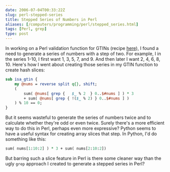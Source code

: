 ```yaml
--- 
date: 2006-07-04T00:33:22Z
slug: perl-stepped-series
title: Stepped Series of Numbers in Perl
aliases: [/computers/programming/perl/stepped_series.html]
tags: [Perl, grep]
type: post
---
```


In working on a Perl validation function for GTINs (recipe [here]), I found a
need to generate a series of numbers with a step of two. For example, I in the
series 1-10, I first want 1, 3, 5, 7, and 9. And then later I want 2, 4, 6, 8,
10. Here's how I went about creating those series in my GTIN function to create
hash slices:

``` perl
sub isa_gtin {
    my @nums = reverse split q{}, shift;
    (
        sum( @nums[ grep {   $_ % 2  } 0..$#nums ] ) * 3
        + sum( @nums[ grep { !($_ % 2) } 0..$#nums ] )
    ) % 10 == 0;
}
```

But it seems wasteful to generate the series of numbers twice and to calculate
whether they're odd or even twice. Surely there's a more efficient way to do
this in Perl, perhaps even more expressive? Python seems to have a useful syntax
for creating array slices that step. In Python, I'd do something like this:

``` perl
sum( nums[1:10:2] ) * 3 + sum( nums[2:10:2])
```

But barring such a slice feature in Perl is there some cleaner way than the ugly
`grep` approach I created to generate a stepped series in Perl?

  [here]: http://www.gs1.org/productssolutions/idkeys/support/check_digit_calculator.html#how
    "GTIN/EAN/UPC validation tables"
